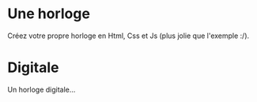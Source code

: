 # Une horloge   
Créez votre propre horloge en Html, Css et Js (plus jolie que l'exemple :/).

# Digitale
Un horloge digitale...

